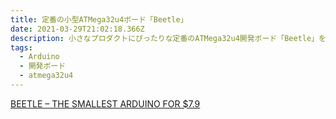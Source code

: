 ```yaml
---
title: 定番の小型ATMega32u4ボード「Beetle」
date: 2021-03-29T21:02:18.366Z
description: 小さなプロダクトにぴったりな定番のATMega32u4開発ボード「Beetle」を紹介します。
tags:
  - Arduino
  - 開発ボード
  - atmega32u4
---
```

[BEETLE – THE SMALLEST ARDUINO FOR $7.9](https://www.electronics-lab.com/beetle-smallest-arduino-7-9/)
